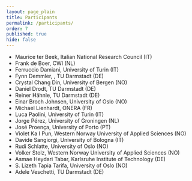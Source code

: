 ```yaml
---
layout: page_plain
title: Participants
permalink: /participants/
order: 7
published: true
hide: false
---
```


  - Maurice ter Beek, Italian National Research Council (IT)
  - Frank de Boer, CWI (NL)
  - Ferruccio Damiani, University of Turin (IT)
  - Fynn Demmler, , TU Darmstadt (DE)
  - Crystal Chang Din, University of Bergen (NO)
  - Daniel Drodt, TU Darmstadt (DE)
  - Reiner Hähnle, TU Darmstadt (DE)
  - Einar Broch Johnsen, University of Oslo (NO)
  - Michael Lienhardt, ONERA (FR)
  - Luca Paolini, University of Turin (IT)
  - Jorge Pérez, University of Groningen (NL)
  - José Proença, University of Porto (PT)
  - Violet Ka I Pun, Western Norway University of Applied Sciences (NO)
  - Davide Sangiorgi, University of Bologna (IT)
  - Rudi Schlatte, University of Oslo (NO)
  - Volker Stolz, Western Norway University of Applied Sciences (NO)
  - Asmae Heydari Tabar, Karlsruhe Institute of Technology (DE)
  - S. Lizeth Tapia Tarifa, University of Oslo (NO)
  - Adele Veschetti, TU Darmstadt (DE)

<!-- 
## Participants who are considering going
{: .secondHSp}

- Paola Giannini, University of Eastern Piedmont (IT)

 -->


